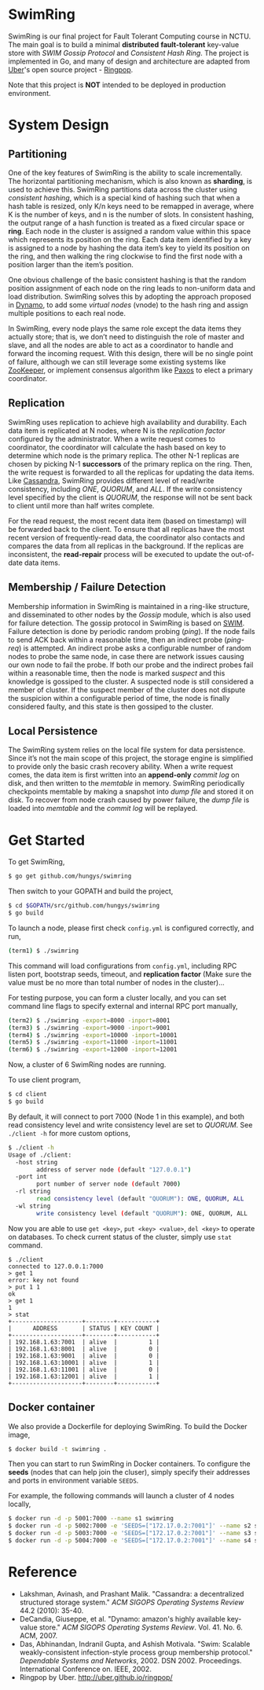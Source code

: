 SwimRing
========

SwimRing is our final project for Fault Tolerant Computing course in NCTU. The main goal is to build a minimal **distributed** **fault-tolerant** key-value store with *SWIM Gossip Protocol* and *Consistent Hash Ring*. The project is implemented in Go, and many of design and architecture are adapted from [Uber](http://www.uber.com)'s open source project - [Ringpop](https://github.com/uber/ringpop-go).

Note that this project is **NOT** intended to be deployed in production environment.

# System Design

## Partitioning

One of the key features of SwimRing is the ability to scale incrementally. The horizontal partitioning mechanism, which is also known as **sharding**, is used to achieve this. SwimRing partitions data across the cluster using *consistent hashing*, which is a special kind of hashing such that when a hash table is resized, only K/n keys need to be remapped in average, where K is the number of keys, and n is the number of slots. In consistent hashing, the output range of a hash function is treated as a fixed circular space or **ring**. Each node in the cluster is assigned a random value within this space which represents its position on the ring. Each data item identified by a key is assigned to a node by hashing the data item’s key to yield its position on the ring, and then walking the ring clockwise to find the first node with a position larger than the item’s position.

One obvious challenge of the basic consistent hashing is that the random position assignment of each node on the ring leads to non-uniform data and load distribution. SwimRing solves this by adopting the approach proposed in [Dynamo](http://www.read.seas.harvard.edu/~kohler/class/cs239-w08/decandia07dynamo.pdf), to add some *virtual nodes* (vnode) to the hash ring and assign multiple positions to each real node.

In SwimRing, every node plays the same role except the data items they actually store; that is, we don’t need to distinguish the role of master and slave, and all the nodes are able to act as a coordinator to handle and forward the incoming request. With this design, there will be no single point of failure, although we can still leverage some existing systems like [ZooKeeper](https://zookeeper.apache.org/), or implement consensus algorithm like [Paxos](http://www.cs.utexas.edu/users/lorenzo/corsi/cs380d/past/03F/notes/paxos-simple.pdf) to elect a primary coordinator.

## Replication

SwimRing uses replication to achieve high availability and durability. Each data item is replicated at N nodes, where N is the *replication factor* configured by the administrator. When a write request comes to coordinator, the coordinator will calculate the hash based on key to determine which node is the primary replica. The other N-1 replicas are chosen by picking N-1 **successors** of the primary replica on the ring. Then, the write request is forwarded to all the replicas for updating the data items. Like [Cassandra](http://cassandra.apache.org/), SwimRing provides different level of read/write consistency, including *ONE*, *QUORUM*, and *ALL*. If the write consistency level specified by the client is *QUORUM*, the response will not be sent back to client until more than half writes complete.

For the read request, the most recent data item (based on timestamp) will be forwarded back to the client. To ensure that all replicas have the most recent version of frequently-read data, the coordinator also contacts and compares the data from all replicas in the background. If the replicas are inconsistent, the **read-repair** process will be executed to update the out-of-date data items.

## Membership / Failure Detection

Membership information in SwimRing is maintained in a ring-like structure, and disseminated to other nodes by the *Gossip* module, which is also used for failure detection. The gossip protocol in SwimRing is based on [SWIM](http://citeseerx.ist.psu.edu/viewdoc/download?doi=10.1.1.19.5253&rep=rep1&type=pdf). Failure detection is done by periodic random probing (*ping*). If the node fails to send ACK back within a reasonable time, then an indirect probe (*ping-req*) is attempted. An indirect probe asks a configurable number of random nodes to probe the same node, in case there are network issues causing our own node to fail the probe. If both our probe and the indirect probes fail within a reasonable time, then the node is marked *suspect* and this knowledge is gossiped to the cluster. A suspected node is still considered a member of cluster. If the suspect member of the cluster does not dispute the suspicion within a configurable period of time, the node is finally considered faulty, and this state is then gossiped to the cluster.

## Local Persistence

The SwimRing system relies on the local file system for data persistence. Since it’s not the main scope of this project, the storage engine is simplified to provide only the basic crash recovery ability. When a write request comes, the data item is first written into an **append-only** *commit log* on disk, and then written to the *memtable* in memory. SwimRing periodically checkpoints memtable by making a snapshot into *dump file* and stored it on disk. To recover from node crash caused by power failure, the *dump file* is loaded into *memtable* and the *commit log* will be replayed.

# Get Started

To get SwimRing,

```bash
$ go get github.com/hungys/swimring
```

Then switch to your GOPATH and build the project,

```bash
$ cd $GOPATH/src/github.com/hungys/swimring
$ go build
```

To launch a node, please first check `config.yml` is configured correctly, and run,

```bash
(term1) $ ./swimring
```

This command will load configurations from `config.yml`, including RPC listen port, bootstrap seeds, timeout, and **replication factor** (Make sure the value must be no more than total number of nodes in the cluster)...

For testing purpose, you can form a cluster locally, and you can set command line flags to specify external and internal RPC port manually,

```bash
(term2) $ ./swimring -export=8000 -inport=8001
(term3) $ ./swimring -export=9000 -inport=9001
(term4) $ ./swimring -export=10000 -inport=10001
(term5) $ ./swimring -export=11000 -inport=11001
(term6) $ ./swimring -export=12000 -inport=12001
```

Now, a cluster of 6 SwimRing nodes are running.

To use client program,

```bash
$ cd client
$ go build
```

By default, it will connect to port 7000 (Node 1 in this example), and both read consistency level and write consistency level are set to *QUORUM*. See `./client -h` for more custom options,

```bash
$ ./client -h
Usage of ./client:
  -host string
    	address of server node (default "127.0.0.1")
  -port int
    	port number of server node (default 7000)
  -rl string
    	read consistency level (default "QUORUM"): ONE, QUORUM, ALL
  -wl string
    	write consistency level (default "QUORUM"): ONE, QUORUM, ALL
```

Now you are able to use `get <key>`, `put <key> <value>`, `del <key>` to operate on databases. To check current status of the cluster, simply use `stat` command.

```
$ ./client
connected to 127.0.0.1:7000
> get 1
error: key not found
> put 1 1
ok
> get 1
1
> stat
+--------------------+--------+-----------+
|      ADDRESS       | STATUS | KEY COUNT |
+--------------------+--------+-----------+
| 192.168.1.63:7001  | alive  |         1 |
| 192.168.1.63:8001  | alive  |         0 |
| 192.168.1.63:9001  | alive  |         0 |
| 192.168.1.63:10001 | alive  |         1 |
| 192.168.1.63:11001 | alive  |         0 |
| 192.168.1.63:12001 | alive  |         1 |
+--------------------+--------+-----------+
```

## Docker container

We also provide a Dockerfile for deploying SwimRing. To build the Docker image,

```bash
$ docker build -t swimring .
```

Then you can start to run SwimRing in Docker containers. To configure the **seeds** (nodes that can help join the cluser), simply specify their addresses and ports in environment variable `SEEDS`.

For example, the following commands will launch a cluster of 4 nodes locally,

```bash
$ docker run -d -p 5001:7000 --name s1 swimring
$ docker run -d -p 5002:7000 -e 'SEEDS=["172.17.0.2:7001"]' --name s2 swimring
$ docker run -d -p 5003:7000 -e 'SEEDS=["172.17.0.2:7001"]' --name s3 swimring
$ docker run -d -p 5004:7000 -e 'SEEDS=["172.17.0.2:7001"]' --name s4 swimring
```

# Reference

- Lakshman, Avinash, and Prashant Malik. "Cassandra: a decentralized structured storage system." *ACM SIGOPS Operating Systems Review* 44.2 (2010): 35-40.
- DeCandia, Giuseppe, et al. "Dynamo: amazon's highly available key-value store." *ACM SIGOPS Operating Systems Review*. Vol. 41. No. 6. ACM, 2007.
- Das, Abhinandan, Indranil Gupta, and Ashish Motivala. "Swim: Scalable weakly-consistent infection-style process group membership protocol." *Dependable Systems and Networks*, 2002. DSN 2002. Proceedings. International Conference on. IEEE, 2002.
- Ringpop by Uber. http://uber.github.io/ringpop/ 
